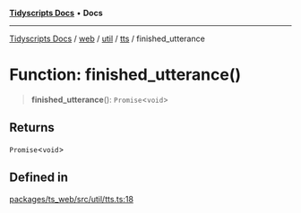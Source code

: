 [**Tidyscripts Docs**](../../../../../../../README.md) • **Docs**

***

[Tidyscripts Docs](../../../../../../../globals.md) / [web](../../../../../README.md) / [util](../../../README.md) / [tts](../README.md) / finished\_utterance

# Function: finished\_utterance()

> **finished\_utterance**(): `Promise`\<`void`\>

## Returns

`Promise`\<`void`\>

## Defined in

[packages/ts\_web/src/util/tts.ts:18](https://github.com/sheunaluko/tidyscripts/blob/master/packages/ts_web/src/util/tts.ts#L18)
